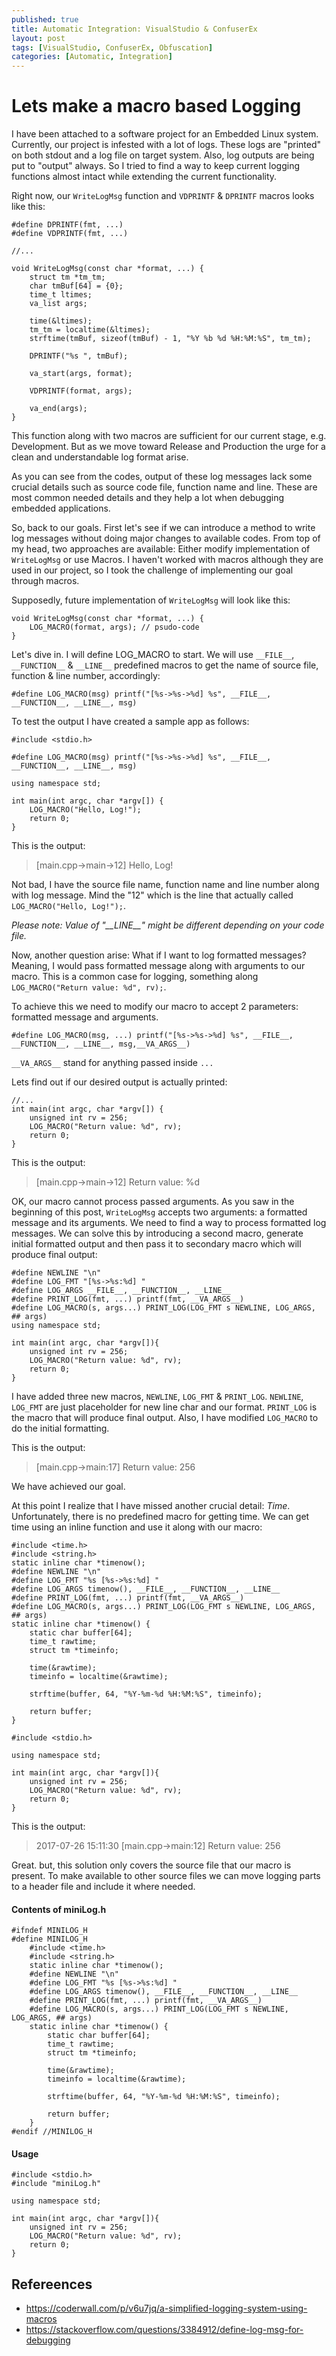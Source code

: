 ```yaml
---
published: true
title: Automatic Integration: VisualStudio & ConfuserEx
layout: post
tags: [VisualStudio, ConfuserEx, Obfuscation]
categories: [Automatic, Integration]
---
```


# Lets make a macro based Logging

I have been attached to a software project for an Embedded Linux system.
Currently, our project is infested with  a lot of logs.
These logs are "printed" on both stdout and a log file on target system.
Also, log outputs are being put to "output" always.
So I tried to find a way to keep current logging functions almost intact while extending the current functionality.

Right now, our `WriteLogMsg` function and `VDPRINTF` & `DPRINTF` macros looks like this:

    #define DPRINTF(fmt, ...)
    #define VDPRINTF(fmt, ...)

    //...
    
    void WriteLogMsg(const char *format, ...) {
        struct tm *tm_tm;
        char tmBuf[64] = {0};
        time_t ltimes;
        va_list args;
    
        time(&ltimes);
        tm_tm = localtime(&ltimes);
        strftime(tmBuf, sizeof(tmBuf) - 1, "%Y %b %d %H:%M:%S", tm_tm);
    
        DPRINTF("%s ", tmBuf);
    
        va_start(args, format);
    
        VDPRINTF(format, args);
    
        va_end(args);
    }
    
This function along with two macros are sufficient for our current stage, e.g. Development.
But as we move toward Release and Production the urge for a clean and understandable log format arise.

As you can see from the codes, output of these log messages lack some crucial details such as source code file, function name and line.
These are most common needed details and they help a lot when debugging embedded applications.

So, back to our goals.
First let's see if we can introduce a method to write log messages without doing major changes to available codes.
From top of my head, two approaches are available:
Either modify implementation of `WriteLogMsg` or use Macros.
I haven't worked with macros although they are used in our project, so I took the challenge of implementing our goal through macros.

Supposedly, future implementation of `WriteLogMsg` will look like this:

    void WriteLogMsg(const char *format, ...) {
        LOG_MACRO(format, args); // psudo-code
    }
    
Let's dive in. I will define LOG_MACRO to start.
We will use `__FILE__`, `__FUNCTION__` & `__LINE__` predefined macros to get the name of source file, function & line number, accordingly:

    #define LOG_MACRO(msg) printf("[%s->%s->%d] %s", __FILE__, __FUNCTION__, __LINE__, msg)
    
To test the output I have created a sample app as follows:

    #include <stdio.h>

    #define LOG_MACRO(msg) printf("[%s->%s->%d] %s", __FILE__, __FUNCTION__, __LINE__, msg)
    
    using namespace std;
    
    int main(int argc, char *argv[]) {
        LOG_MACRO("Hello, Log!");
        return 0;
    }

This is the output:

>[main.cpp->main->12] Hello, Log!

Not bad, I have the source file name, function name and line number along with log message. Mind the "12" which is the line that actually called `LOG_MACRO("Hello, Log!");`.

_Please note: Value of "\_\_LINE\_\_" might be different depending on your code file._

Now, another question arise:
What if I want to log formatted messages?
Meaning, I would pass formatted message along with arguments to our macro.
This is a common case for logging,
something along `LOG_MACRO("Return value: %d", rv);`. 

To achieve this we need to modify our macro to accept 2 parameters: formatted message and arguments.

    #define LOG_MACRO(msg, ...) printf("[%s->%s->%d] %s", __FILE__, __FUNCTION__, __LINE__, msg,__VA_ARGS__)
    
`__VA_ARGS__` stand for anything passed inside `...`

Lets find out if our desired output is actually printed:

    //...
    int main(int argc, char *argv[]) {
        unsigned int rv = 256;
        LOG_MACRO("Return value: %d", rv);
        return 0;
    }

This is the output:

>[main.cpp->main->12] Return value: %d

OK, our macro cannot process passed arguments.
As you saw in the beginning of this post, `WriteLogMsg` accepts two arguments: a formatted message and its arguments.
We need to find a way to process formatted log messages.
We can solve this by introducing a second macro,
generate initial formatted output and then pass it to secondary macro which will produce final output:

    #define NEWLINE "\n"
    #define LOG_FMT "[%s->%s:%d] "
    #define LOG_ARGS __FILE__, __FUNCTION__, __LINE__
    #define PRINT_LOG(fmt, ...) printf(fmt, __VA_ARGS__)
    #define LOG_MACRO(s, args...) PRINT_LOG(LOG_FMT s NEWLINE, LOG_ARGS, ## args)
    using namespace std;
    
    int main(int argc, char *argv[]){
        unsigned int rv = 256;
        LOG_MACRO("Return value: %d", rv);
        return 0;
    } 

I have added three new macros, `NEWLINE`, `LOG_FMT` & `PRINT_LOG`.
`NEWLINE`, `LOG_FMT` are just placeholder for new line char and our format.
`PRINT_LOG` is the macro that will produce final output.
Also, I have modified `LOG_MACRO` to do the initial formatting.

This is the output:

>[main.cpp->main:17] Return value: 256

We have achieved our goal.

At this point I realize that I have missed another crucial detail: _Time_.
Unfortunately, there is no predefined macro for getting time.
We can get time using an inline function and use it along with our macro:

    #include <time.h>
    #include <string.h>
    static inline char *timenow();
    #define NEWLINE "\n"
    #define LOG_FMT "%s [%s->%s:%d] "
    #define LOG_ARGS timenow(), __FILE__, __FUNCTION__, __LINE__
    #define PRINT_LOG(fmt, ...) printf(fmt, __VA_ARGS__)
    #define LOG_MACRO(s, args...) PRINT_LOG(LOG_FMT s NEWLINE, LOG_ARGS, ## args)
    static inline char *timenow() {
        static char buffer[64];
        time_t rawtime;
        struct tm *timeinfo;

        time(&rawtime);
        timeinfo = localtime(&rawtime);

        strftime(buffer, 64, "%Y-%m-%d %H:%M:%S", timeinfo);

        return buffer;
    }
    
    #include <stdio.h>
    
    using namespace std;
    
    int main(int argc, char *argv[]){
        unsigned int rv = 256;
        LOG_MACRO("Return value: %d", rv);
        return 0;
    }
    
This is the output:

>2017-07-26 15:11:30 [main.cpp->main:12] Return value: 256

Great. but, this solution only covers the source file that our macro is present.
To make available to other source files we can move logging parts to a header file and include it where needed.

#### Contents of miniLog.h
    #ifndef MINILOG_H
    #define MINILOG_H
        #include <time.h>
        #include <string.h>
        static inline char *timenow();
        #define NEWLINE "\n"
        #define LOG_FMT "%s [%s->%s:%d] "
        #define LOG_ARGS timenow(), __FILE__, __FUNCTION__, __LINE__
        #define PRINT_LOG(fmt, ...) printf(fmt, __VA_ARGS__)
        #define LOG_MACRO(s, args...) PRINT_LOG(LOG_FMT s NEWLINE, LOG_ARGS, ## args)
        static inline char *timenow() {
            static char buffer[64];
            time_t rawtime;
            struct tm *timeinfo;

            time(&rawtime);
            timeinfo = localtime(&rawtime);

            strftime(buffer, 64, "%Y-%m-%d %H:%M:%S", timeinfo);

            return buffer;
        }
    #endif //MINILOG_H
    
#### Usage

    #include <stdio.h>
    #include "miniLog.h"
    
    using namespace std;
    
    int main(int argc, char *argv[]){
        unsigned int rv = 256;
        LOG_MACRO("Return value: %d", rv);
        return 0;
    }
    
## Refereences
* https://coderwall.com/p/v6u7jq/a-simplified-logging-system-using-macros
* https://stackoverflow.com/questions/3384912/define-log-msg-for-debugging
